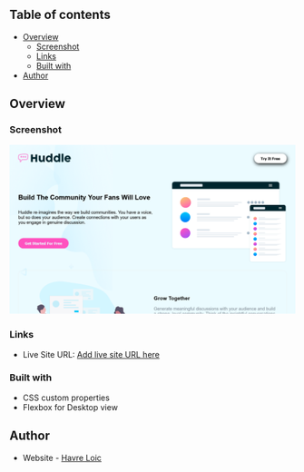 ## Table of contents

- [Overview](#overview)
  - [Screenshot](#screenshot)
  - [Links](#links)
  - [Built with](#built-with)
- [Author](#author)

## Overview

### Screenshot

![screenshot](./images/huddle-landing-page.png)

### Links

- Live Site URL: [Add live site URL here](https://havreloic.github.io/Huddle-Landing-Page/)

### Built with

- CSS custom properties
- Flexbox for Desktop view

## Author

- Website - [Havre Loic](https://havreloic.netlify.app/)
